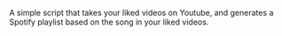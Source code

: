 A simple script that takes your liked videos on Youtube, and generates a Spotify playlist based on the song in your liked videos.

